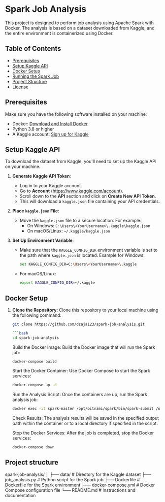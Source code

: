 # Spark Job Analysis

This project is designed to perform job analysis using Apache Spark with Docker. The analysis is based on a dataset downloaded from Kaggle, and the entire environment is containerized using Docker.

## Table of Contents
- [Prerequisites](#prerequisites)
- [Setup Kaggle API](#setup-kaggle-api)
- [Docker Setup](#docker-setup)
- [Running the Spark Job](#running-the-spark-job)
- [Project Structure](#project-structure)
- [License](#license)

## Prerequisites
Make sure you have the following software installed on your machine:
- Docker: [Download and Install Docker](https://docs.docker.com/get-docker/)
- Python 3.8 or higher
- A Kaggle account: [Sign up for Kaggle](https://www.kaggle.com/)

## Setup Kaggle API
To download the dataset from Kaggle, you'll need to set up the Kaggle API on your machine.

1. **Generate Kaggle API Token**:
   - Log in to your Kaggle account.
   - Go to **Account** (https://www.kaggle.com/account).
   - Scroll down to the **API** section and click on **Create New API Token**.
   - This will download a `kaggle.json` file containing your API credentials.

2. **Place `kaggle.json` File**:
   - Move the `kaggle.json` file to a secure location. For example:
     - On Windows: `C:\Users\<YourUsername>\.kaggle\kaggle.json`
     - On macOS/Linux: `~/.kaggle/kaggle.json`

3. **Set Up Environment Variable**:
   - Make sure that the `KAGGLE_CONFIG_DIR` environment variable is set to the path where `kaggle.json` is located. Example for Windows:
     ```bash
     set KAGGLE_CONFIG_DIR=C:\Users\<YourUsername>\.kaggle
     ```

   - For macOS/Linux:
     ```bash
     export KAGGLE_CONFIG_DIR=~/.kaggle
     ```

## Docker Setup

1. **Clone the Repository**:
   Clone this repository to your local machine using the following command:
   ```bash
   git clone https://github.com/dzaja123/spark-job-analysis.git
   
   ```bash
   cd spark-job-analysis
   ```

   Build the Docker Image: Build the Docker image that will run the Spark job:
   ```bash
   docker-compose build
   ```

   Start the Docker Container: Use Docker Compose to start the Spark services:
   ```bash
   docker-compose up -d
   ```

   Run the Analysis Script: Once the containers are up, run the Spark analysis job:
   ```bash
   docker exec -it spark-master /opt/bitnami/spark/bin/spark-submit /opt/bitnami/spark/spark_app/job_analysis.py
   ```
   Check Results: The analysis results will be saved in the specified output path within the container or to a local directory if specified in the script.

   Stop the Docker Services: After the job is completed, stop the Docker services:
   ```bash
   docker-compose down
   ```

## Project structure

spark-job-analysis/
│
├── data/                  # Directory for the Kaggle dataset
├── job_analysis.py        # Python script for the Spark job
├── Dockerfile             # Dockerfile for the Spark environment
├── docker-compose.yml     # Docker Compose configuration file
└── README.md              # Instructions and documentation
